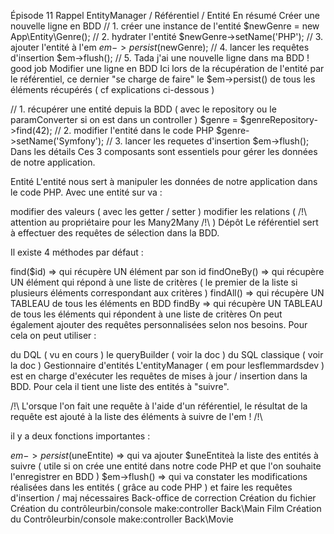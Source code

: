 Épisode 11
Rappel EntityManager / Référentiel / Entité
En résumé
Créer une nouvelle ligne en BDD
// 1. créer une instance de l'entité
$newGenre = new App\Entity\Genre();
// 2. hydrater l'entité
$newGenre->setName('PHP');
// 3. ajouter l'entité à l'em
$em->persist($newGenre);
// 4. lancer les requêtes d'insertion
$em->flush();
// 5. Tada j'ai une nouvelle ligne dans ma BDD ! good job
Modifier une ligne en BDD
Ici lors de la récupération de l'entité par le référentiel, ce dernier "se charge de faire" le $em->persist() de tous les éléments récupérés ( cf explications ci-dessous )

// 1. récupérer une entité depuis la BDD ( avec le repository ou le paramConverter si on est dans un controller )
$genre = $genreRepository->find(42);
// 2. modifier l'entité dans le code PHP
$genre->setName('Symfony');
// 3. lancer les requetes d'insertion
$em->flush();
Dans les détails
Ces 3 composants sont essentiels pour gérer les données de notre application.

Entité
L'entité nous sert à manipuler les données de notre application dans le code PHP. Avec une entité sur va :

modifier des valeurs ( avec les getter / setter )
modifier les relations ( /!\ attention au propriétaire pour les Many2Many /!\ )
Dépôt
Le référentiel sert à effectuer des requêtes de sélection dans la BDD.

Il existe 4 méthodes par défaut :

find($id) => qui récupère UN élément par son id
findOneBy() => qui récupère UN élément qui répond à une liste de critères ( le premier de la liste si plusieurs éléments correspondant aux critères )
findAll() => qui récupère UN TABLEAU de tous les éléments en BDD
findBy => qui récupère UN TABLEAU de tous les éléments qui répondent à une liste de critères
On peut également ajouter des requêtes personnalisées selon nos besoins. Pour cela on peut utiliser :

du DQL ( vu en cours )
le queryBuilder ( voir la doc )
du SQL classique ( voir la doc )
Gestionnaire d'entités
L'entityManager ( em pour lesflemmardsdev ) est en charge d'exécuter les requêtes de mises à jour / insertion dans la BDD. Pour cela il tient une liste des entités à "suivre".

/!\ L'orsque l'on fait une requête à l'aide d'un référentiel, le résultat de la requête est ajouté à la liste des éléments à suivre de l'em ! /!\

il y a deux fonctions importantes :

$em->persist($uneEntite) => qui va ajouter $uneEntiteà la liste des entités à suivre ( utile si on crée une entité dans notre code PHP et que l'on souhaite l'enregistrer en BDD )
$em->flush() => qui va constater les modifications réalisées dans les entités ( grâce au code PHP ) et faire les requêtes d'insertion / maj nécessaires
Back-office de correction
Création du fichier
Création du contrôleurbin/console make:controller Back\\Main
Film Création du Contrôleurbin/console make:controller Back\\Movie